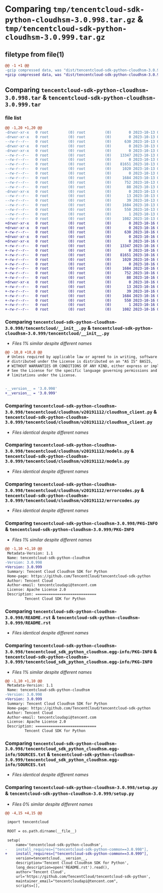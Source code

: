 # Comparing `tmp/tencentcloud-sdk-python-cloudhsm-3.0.998.tar.gz` & `tmp/tencentcloud-sdk-python-cloudhsm-3.0.999.tar.gz`

## filetype from file(1)

```diff
@@ -1 +1 @@
-gzip compressed data, was "dist/tencentcloud-sdk-python-cloudhsm-3.0.998.tar", last modified: Fri Oct 13 00:24:25 2023, max compression
+gzip compressed data, was "dist/tencentcloud-sdk-python-cloudhsm-3.0.999.tar", last modified: Mon Oct 16 00:23:36 2023, max compression
```

## Comparing `tencentcloud-sdk-python-cloudhsm-3.0.998.tar` & `tencentcloud-sdk-python-cloudhsm-3.0.999.tar`

### file list

```diff
@@ -1,20 +1,20 @@
-drwxr-xr-x   0 root         (0) root         (0)        0 2023-10-13 00:24:25.000000 tencentcloud-sdk-python-cloudhsm-3.0.998/
-drwxr-xr-x   0 root         (0) root         (0)        0 2023-10-13 00:24:25.000000 tencentcloud-sdk-python-cloudhsm-3.0.998/tencentcloud/
--rw-r--r--   0 root         (0) root         (0)      630 2023-10-13 00:24:25.000000 tencentcloud-sdk-python-cloudhsm-3.0.998/tencentcloud/__init__.py
-drwxr-xr-x   0 root         (0) root         (0)        0 2023-10-13 00:24:25.000000 tencentcloud-sdk-python-cloudhsm-3.0.998/tencentcloud/cloudhsm/
-drwxr-xr-x   0 root         (0) root         (0)        0 2023-10-13 00:24:25.000000 tencentcloud-sdk-python-cloudhsm-3.0.998/tencentcloud/cloudhsm/v20191112/
--rw-r--r--   0 root         (0) root         (0)    13347 2023-10-13 00:24:25.000000 tencentcloud-sdk-python-cloudhsm-3.0.998/tencentcloud/cloudhsm/v20191112/cloudhsm_client.py
--rw-r--r--   0 root         (0) root         (0)        0 2023-10-13 00:24:25.000000 tencentcloud-sdk-python-cloudhsm-3.0.998/tencentcloud/cloudhsm/v20191112/__init__.py
--rw-r--r--   0 root         (0) root         (0)    81651 2023-10-13 00:24:25.000000 tencentcloud-sdk-python-cloudhsm-3.0.998/tencentcloud/cloudhsm/v20191112/models.py
--rw-r--r--   0 root         (0) root         (0)     1020 2023-10-13 00:24:25.000000 tencentcloud-sdk-python-cloudhsm-3.0.998/tencentcloud/cloudhsm/v20191112/errorcodes.py
--rw-r--r--   0 root         (0) root         (0)        0 2023-10-13 00:24:25.000000 tencentcloud-sdk-python-cloudhsm-3.0.998/tencentcloud/cloudhsm/__init__.py
--rw-r--r--   0 root         (0) root         (0)     1684 2023-10-13 00:24:25.000000 tencentcloud-sdk-python-cloudhsm-3.0.998/PKG-INFO
--rw-r--r--   0 root         (0) root         (0)      752 2023-10-13 00:24:25.000000 tencentcloud-sdk-python-cloudhsm-3.0.998/README.rst
--rw-r--r--   0 root         (0) root         (0)       88 2023-10-13 00:24:25.000000 tencentcloud-sdk-python-cloudhsm-3.0.998/setup.cfg
-drwxr-xr-x   0 root         (0) root         (0)        0 2023-10-13 00:24:25.000000 tencentcloud-sdk-python-cloudhsm-3.0.998/tencentcloud_sdk_python_cloudhsm.egg-info/
--rw-r--r--   0 root         (0) root         (0)       13 2023-10-13 00:24:25.000000 tencentcloud-sdk-python-cloudhsm-3.0.998/tencentcloud_sdk_python_cloudhsm.egg-info/top_level.txt
--rw-r--r--   0 root         (0) root         (0)       39 2023-10-13 00:24:25.000000 tencentcloud-sdk-python-cloudhsm-3.0.998/tencentcloud_sdk_python_cloudhsm.egg-info/requires.txt
--rw-r--r--   0 root         (0) root         (0)     1684 2023-10-13 00:24:25.000000 tencentcloud-sdk-python-cloudhsm-3.0.998/tencentcloud_sdk_python_cloudhsm.egg-info/PKG-INFO
--rw-r--r--   0 root         (0) root         (0)      550 2023-10-13 00:24:25.000000 tencentcloud-sdk-python-cloudhsm-3.0.998/tencentcloud_sdk_python_cloudhsm.egg-info/SOURCES.txt
--rw-r--r--   0 root         (0) root         (0)        1 2023-10-13 00:24:25.000000 tencentcloud-sdk-python-cloudhsm-3.0.998/tencentcloud_sdk_python_cloudhsm.egg-info/dependency_links.txt
--rw-r--r--   0 root         (0) root         (0)     1082 2023-10-13 00:24:25.000000 tencentcloud-sdk-python-cloudhsm-3.0.998/setup.py
+drwxr-xr-x   0 root         (0) root         (0)        0 2023-10-16 00:23:36.000000 tencentcloud-sdk-python-cloudhsm-3.0.999/
+drwxr-xr-x   0 root         (0) root         (0)        0 2023-10-16 00:23:36.000000 tencentcloud-sdk-python-cloudhsm-3.0.999/tencentcloud/
+-rw-r--r--   0 root         (0) root         (0)      630 2023-10-16 00:23:36.000000 tencentcloud-sdk-python-cloudhsm-3.0.999/tencentcloud/__init__.py
+drwxr-xr-x   0 root         (0) root         (0)        0 2023-10-16 00:23:36.000000 tencentcloud-sdk-python-cloudhsm-3.0.999/tencentcloud/cloudhsm/
+drwxr-xr-x   0 root         (0) root         (0)        0 2023-10-16 00:23:36.000000 tencentcloud-sdk-python-cloudhsm-3.0.999/tencentcloud/cloudhsm/v20191112/
+-rw-r--r--   0 root         (0) root         (0)    13347 2023-10-16 00:23:36.000000 tencentcloud-sdk-python-cloudhsm-3.0.999/tencentcloud/cloudhsm/v20191112/cloudhsm_client.py
+-rw-r--r--   0 root         (0) root         (0)        0 2023-10-16 00:23:36.000000 tencentcloud-sdk-python-cloudhsm-3.0.999/tencentcloud/cloudhsm/v20191112/__init__.py
+-rw-r--r--   0 root         (0) root         (0)    81651 2023-10-16 00:23:36.000000 tencentcloud-sdk-python-cloudhsm-3.0.999/tencentcloud/cloudhsm/v20191112/models.py
+-rw-r--r--   0 root         (0) root         (0)     1020 2023-10-16 00:23:36.000000 tencentcloud-sdk-python-cloudhsm-3.0.999/tencentcloud/cloudhsm/v20191112/errorcodes.py
+-rw-r--r--   0 root         (0) root         (0)        0 2023-10-16 00:23:36.000000 tencentcloud-sdk-python-cloudhsm-3.0.999/tencentcloud/cloudhsm/__init__.py
+-rw-r--r--   0 root         (0) root         (0)     1684 2023-10-16 00:23:36.000000 tencentcloud-sdk-python-cloudhsm-3.0.999/PKG-INFO
+-rw-r--r--   0 root         (0) root         (0)      752 2023-10-16 00:23:36.000000 tencentcloud-sdk-python-cloudhsm-3.0.999/README.rst
+-rw-r--r--   0 root         (0) root         (0)       88 2023-10-16 00:23:36.000000 tencentcloud-sdk-python-cloudhsm-3.0.999/setup.cfg
+drwxr-xr-x   0 root         (0) root         (0)        0 2023-10-16 00:23:36.000000 tencentcloud-sdk-python-cloudhsm-3.0.999/tencentcloud_sdk_python_cloudhsm.egg-info/
+-rw-r--r--   0 root         (0) root         (0)       13 2023-10-16 00:23:36.000000 tencentcloud-sdk-python-cloudhsm-3.0.999/tencentcloud_sdk_python_cloudhsm.egg-info/top_level.txt
+-rw-r--r--   0 root         (0) root         (0)       39 2023-10-16 00:23:36.000000 tencentcloud-sdk-python-cloudhsm-3.0.999/tencentcloud_sdk_python_cloudhsm.egg-info/requires.txt
+-rw-r--r--   0 root         (0) root         (0)     1684 2023-10-16 00:23:36.000000 tencentcloud-sdk-python-cloudhsm-3.0.999/tencentcloud_sdk_python_cloudhsm.egg-info/PKG-INFO
+-rw-r--r--   0 root         (0) root         (0)      550 2023-10-16 00:23:36.000000 tencentcloud-sdk-python-cloudhsm-3.0.999/tencentcloud_sdk_python_cloudhsm.egg-info/SOURCES.txt
+-rw-r--r--   0 root         (0) root         (0)        1 2023-10-16 00:23:36.000000 tencentcloud-sdk-python-cloudhsm-3.0.999/tencentcloud_sdk_python_cloudhsm.egg-info/dependency_links.txt
+-rw-r--r--   0 root         (0) root         (0)     1082 2023-10-16 00:23:36.000000 tencentcloud-sdk-python-cloudhsm-3.0.999/setup.py
```

### Comparing `tencentcloud-sdk-python-cloudhsm-3.0.998/tencentcloud/__init__.py` & `tencentcloud-sdk-python-cloudhsm-3.0.999/tencentcloud/__init__.py`

 * *Files 1% similar despite different names*

```diff
@@ -10,8 +10,8 @@
 # Unless required by applicable law or agreed to in writing, software
 # distributed under the License is distributed on an "AS IS" BASIS,
 # WITHOUT WARRANTIES OR CONDITIONS OF ANY KIND, either express or implied.
 # See the License for the specific language governing permissions and
 # limitations under the License.
 
 
-__version__ = '3.0.998'
+__version__ = '3.0.999'
```

### Comparing `tencentcloud-sdk-python-cloudhsm-3.0.998/tencentcloud/cloudhsm/v20191112/cloudhsm_client.py` & `tencentcloud-sdk-python-cloudhsm-3.0.999/tencentcloud/cloudhsm/v20191112/cloudhsm_client.py`

 * *Files identical despite different names*

### Comparing `tencentcloud-sdk-python-cloudhsm-3.0.998/tencentcloud/cloudhsm/v20191112/models.py` & `tencentcloud-sdk-python-cloudhsm-3.0.999/tencentcloud/cloudhsm/v20191112/models.py`

 * *Files identical despite different names*

### Comparing `tencentcloud-sdk-python-cloudhsm-3.0.998/tencentcloud/cloudhsm/v20191112/errorcodes.py` & `tencentcloud-sdk-python-cloudhsm-3.0.999/tencentcloud/cloudhsm/v20191112/errorcodes.py`

 * *Files identical despite different names*

### Comparing `tencentcloud-sdk-python-cloudhsm-3.0.998/PKG-INFO` & `tencentcloud-sdk-python-cloudhsm-3.0.999/PKG-INFO`

 * *Files 1% similar despite different names*

```diff
@@ -1,10 +1,10 @@
 Metadata-Version: 1.1
 Name: tencentcloud-sdk-python-cloudhsm
-Version: 3.0.998
+Version: 3.0.999
 Summary: Tencent Cloud Cloudhsm SDK for Python
 Home-page: https://github.com/TencentCloud/tencentcloud-sdk-python
 Author: Tencent Cloud
 Author-email: tencentcloudapi@tencent.com
 License: Apache License 2.0
 Description: ============================
         Tencent Cloud SDK for Python
```

### Comparing `tencentcloud-sdk-python-cloudhsm-3.0.998/README.rst` & `tencentcloud-sdk-python-cloudhsm-3.0.999/README.rst`

 * *Files identical despite different names*

### Comparing `tencentcloud-sdk-python-cloudhsm-3.0.998/tencentcloud_sdk_python_cloudhsm.egg-info/PKG-INFO` & `tencentcloud-sdk-python-cloudhsm-3.0.999/tencentcloud_sdk_python_cloudhsm.egg-info/PKG-INFO`

 * *Files 1% similar despite different names*

```diff
@@ -1,10 +1,10 @@
 Metadata-Version: 1.1
 Name: tencentcloud-sdk-python-cloudhsm
-Version: 3.0.998
+Version: 3.0.999
 Summary: Tencent Cloud Cloudhsm SDK for Python
 Home-page: https://github.com/TencentCloud/tencentcloud-sdk-python
 Author: Tencent Cloud
 Author-email: tencentcloudapi@tencent.com
 License: Apache License 2.0
 Description: ============================
         Tencent Cloud SDK for Python
```

### Comparing `tencentcloud-sdk-python-cloudhsm-3.0.998/tencentcloud_sdk_python_cloudhsm.egg-info/SOURCES.txt` & `tencentcloud-sdk-python-cloudhsm-3.0.999/tencentcloud_sdk_python_cloudhsm.egg-info/SOURCES.txt`

 * *Files identical despite different names*

### Comparing `tencentcloud-sdk-python-cloudhsm-3.0.998/setup.py` & `tencentcloud-sdk-python-cloudhsm-3.0.999/setup.py`

 * *Files 0% similar despite different names*

```diff
@@ -4,15 +4,15 @@
 
 import tencentcloud
 
 ROOT = os.path.dirname(__file__)
 
 setup(
     name='tencentcloud-sdk-python-cloudhsm',
-    install_requires=["tencentcloud-sdk-python-common==3.0.998"],
+    install_requires=["tencentcloud-sdk-python-common==3.0.999"],
     version=tencentcloud.__version__,
     description='Tencent Cloud Cloudhsm SDK for Python',
     long_description=open('README.rst').read(),
     author='Tencent Cloud',
     url='https://github.com/TencentCloud/tencentcloud-sdk-python',
     maintainer_email="tencentcloudapi@tencent.com",
     scripts=[],
```

